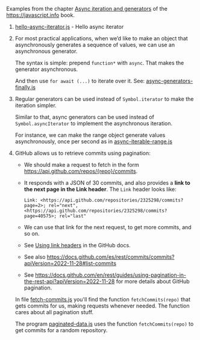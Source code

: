 Examples from the chapter [Async iteration and generators](https://javascript.info/async-iterators-generators) of the <https://javascript.info> book.

1. [hello-async-iterator.js](hello-async-iterator.js) - Hello async iterator
2. For most practical applications, when we’d like to make an object that asynchronously generates a sequence of values, we can use an asynchronous generator.

    The syntax is simple: prepend `function*` with `async`. That makes the generator asynchronous.

    And then use `for await (...)` to iterate over it. See: [async-generators-finally.js](async-generators-finally.js)
3. Regular generators can be used instead of `Symbol.iterator` to make the iteration simpler.

   Similar to that, async generators can be used instead of `Symbol.asyncIterator` to implement the asynchronous iteration.

   For instance, we can make the range object generate values asynchronously, once per second as in [async-iterable-range.js](async-iterable-range.js)
4. GitHub allows us to retrieve commits using pagination:

    - We should make a request to fetch in the form <https://api.github.com/repos/{repo}/commits>.
    - It responds with a JSON of 30 commits, and also provides a **link to the next page in the Link header**. The `Link` header looks like:
     
      ```
      Link: <https://api.github.com/repositories/2325298/commits?page=2>; rel="next", <https://api.github.com/repositories/2325298/commits?page=40575>; rel="last"
      ```

    - We can use that link for the next request, to get more commits, and so on.
    - See [Using link headers](https://docs.github.com/en/rest/guides/using-pagination-in-the-rest-api?apiVersion=2022-11-28#using-link-headers) in the GitHub docs.
    - See also <https://docs.github.com/es/rest/commits/commits?apiVersion=2022-11-28#list-commits>
    - See <https://docs.github.com/en/rest/guides/using-pagination-in-the-rest-api?apiVersion=2022-11-28> for more details about GitHub pagination.

    In file [fetch-commits.js](fetch-commits.js) you'll find the function `fetchCommits(repo)` that gets commits for us, making requests whenever needed. The function cares about all pagination stuff. 


    The program [paginated-data.js](paginated-data.js) uses the function `fetchCommits(repo)` to get commits for a random repository.